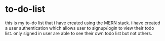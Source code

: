 # to-do-list

this is my to-do list that i have created using the MERN stack. 
i have created a user authentication which allows user to signup/login to view their todo list. 
only signed in user are able to see their own todo list but not others. 

